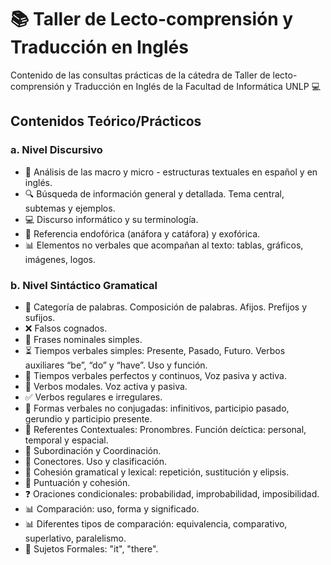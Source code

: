 # 📚 Taller de Lecto-comprensión y Traducción en Inglés
Contenido de las consultas prácticas de la cátedra de Taller de lecto-comprensión y Traducción en Inglés de la Facultad de Informática UNLP 💻

## Contenidos Teórico/Prácticos

### a. Nivel Discursivo
- 📖 Análisis de las macro y micro - estructuras textuales en español y en inglés.
- 🔍 Búsqueda de información general y detallada. Tema central, subtemas y ejemplos.
- 💻 Discurso informático y su terminología.
- 🔄 Referencia endofórica (anáfora y catáfora) y exofórica.
- 📊 Elementos no verbales que acompañan al texto: tablas, gráficos, imágenes, logos.

### b. Nivel Sintáctico Gramatical
- 📝 Categoría de palabras. Composición de palabras. Afijos. Prefijos y sufijos.
- ❌ Falsos cognados.
- 📑 Frases nominales simples.
- ⏳ Tiempos verbales simples: Presente, Pasado, Futuro. Verbos auxiliares “be”, “do” y “have”. Uso y función.
- 🔄 Tiempos verbales perfectos y continuos, Voz pasiva y activa.
- 🔧 Verbos modales. Voz activa y pasiva.
- ✅ Verbos regulares e irregulares.
- 🔄 Formas verbales no conjugadas: infinitivos, participio pasado, gerundio y participio presente.
- 📍 Referentes Contextuales: Pronombres. Función deíctica: personal, temporal y espacial.
- 🔗 Subordinación y Coordinación.
- 🔗 Conectores. Uso y clasificación.
- 🔗 Cohesión gramatical y lexical: repetición, sustitución y elipsis.
- 📝 Puntuación y cohesión.
- ❓ Oraciones condicionales: probabilidad, improbabilidad, imposibilidad.
- 📊 Comparación: uso, forma y significado.
- 📊 Diferentes tipos de comparación: equivalencia, comparativo, superlativo, paralelismo.
- 📍 Sujetos Formales: "it", "there".

